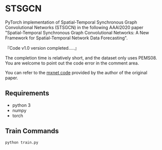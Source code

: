 # STSGCN

PyTorch implementation of Spatial-Temporal Synchronous Graph Convolutional Networks (STSGCN) in the following AAAI2020 paper "Spatial-Temporal Synchronous Graph Convolutional Networks: A New Framework for Spatial-Temporal Network Data Forecasting".

『Code v1.0 version completed.....』

The completion time is relatively short, and the dataset only uses PEMS08. You are welcome to point out the code error in the comment area.

You can refer to the [mxnet code](https://github.com/Davidham3/STSGCN) provided by the author of the original paper.

## Requirements

- python 3
- numpy
- torch

## Train Commands

```
python train.py
```
